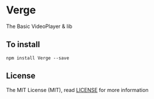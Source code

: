 # Verge
The Basic VideoPlayer &amp; lib

To install
---

```
npm install Verge --save
```

License
-------
The MIT License (MIT), read [LICENSE](./LICENSE) for more information